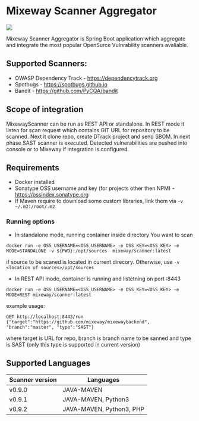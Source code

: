 # Mixeway Scanner Aggregator
<img src="https://mixeway.io/wp-content/uploads/2020/08/mixeway_scanner-1.png">

Mixeway Scanner Aggregator is Spring Boot application which aggregate and integrate the most popular OpenSurce Vulnrability scanners avaliable.

## Supported Scanners:
* OWASP Dependency Track - https://dependencytrack.org
* Spotbugs - https://spotbugs.github.io 
* Bandit - https://github.com/PyCQA/bandit


## Scope of integration
MixewayScanner can be run as REST API or standalone. In REST mode it listen for scan request which contains GIT URL
for repository to be scanned. Next it clone repo, create DTrack project and send SBOM. In next phase SAST scanner is executed.
Detected vulnerabilities are pushed into console or to Mixeway if integration is configured.

## Requirements
* Docker installed
* Sonatype OSS username and key (for projects other then NPM) - https://ossindex.sonatype.org 
* If Maven require to download some custom libraries, link them via `-v ~/.m2:/root/.m2`

### Running options
* In standalone mode, running container inside directory You want to scan
```shell script
docker run -e OSS_USERNAME=<OSS_USERNAME> -e OSS_KEY=<OSS_KEY> -e MODE=STANDALONE -v ${PWD}:/opt/sources  mixeway/scanner:latest
```
if source to be scaned is located in current direcory. Otherwise, use `-v <location of sources>/opt/sources`

* In REST API mode, container is running and listetning on port :8443
```shell script
docker run -e OSS_USERNAME=<OSS_USERNAME> -e OSS_KEY=<OSS_KEY> -e MODE=REST mixeway/scanner:latest
```
example usage:
```$xslt
GET http://localhost:8443/run
{"target":"https://github.com/mixeway/mixewaybackend", "branch":"master", "type":"SAST"}
```
where target is URL for repo, branch is branch name to be sanned and type is SAST (only this type is supported in current version)

## Supported Languages

| Scanner version  | Languages |
|---|---|
|v0.9.0| JAVA-MAVEN   |
|v0.9.1| JAVA-MAVEN, Python3|
|v0.9.2| JAVA-MAVEN, Python3, PHP|